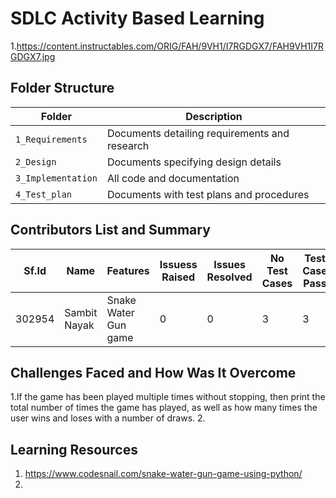 # SDLC Activity Based Learning
1.https://content.instructables.com/ORIG/FAH/9VH1/I7RGDGX7/FAH9VH1I7RGDGX7.jpg


## Folder Structure
Folder             | Description
-------------------| -----------------------------------------
`1_Requirements`   | Documents detailing requirements and research
`2_Design`         | Documents specifying design details
`3_Implementation` | All code and documentation
`4_Test_plan`      | Documents with test plans and procedures

## Contributors List and Summary

Sf.Id |  Name        |    Features         | Issuess Raised |Issues Resolved|No Test Cases|Test Case Pass|
-------|-------------|---------------------|----------------|---------------|-------------|--------------|
302954 | Sambit Nayak|Snake Water Gun game |    0           |   0           |   3         |  3           |


## Challenges Faced and How Was It Overcome
1.If the game has been played multiple times without stopping, then print the total number of times the game has played, as well as how many times the user wins and loses with a number of draws.
2.


## Learning Resources
1. https://www.codesnail.com/snake-water-gun-game-using-python/
2. 

